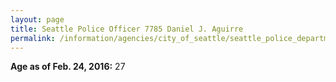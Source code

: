 ```yaml
---
layout: page
title: Seattle Police Officer 7785 Daniel J. Aguirre
permalink: /information/agencies/city_of_seattle/seattle_police_department/copbook/7785/
---
```


**Age as of Feb. 24, 2016:** 27
